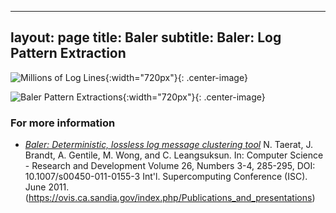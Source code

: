 
---
layout: page
title: Baler
subtitle: Baler: Log Pattern Extraction
---

![Millions of Log Lines](resources/figs/Baler_Lines.png){:width="720px"}{: .center-image}


![Baler Pattern Extractions](resources/figs/Baler_Patterns.png){:width="720px"}{: .center-image}

### For more information ###
* *[Baler: Deterministic, lossless log message clustering tool](https://ovis.ca.sandia.gov/index.php/Publications_and_presentations)* N. Taerat, J. Brandt, A. Gentile, M. Wong, and C. Leangsuksun. In: Computer Science - Research and Development Volume 26, Numbers 3-4, 285-295, DOI: 10.1007/s00450-011-0155-3 Int'l. Supercomputing Conference (ISC). June 2011.
(https://ovis.ca.sandia.gov/index.php/Publications_and_presentations)
